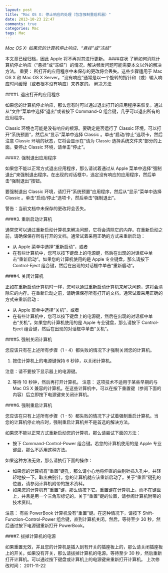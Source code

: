 ```yaml
---
layout: post
title: "Mac OS X: 停止响应的处理（包含强制重启机器）"
date: 2013-10-23 22:47
comments: true
categories: Mac
tags: Mac
---
```


*Mac OS X: 如果您的计算机停止响应、“悬挂”或“冻结”*

本文章已经归档，因此 Apple 将不再对其进行更新。
####症状
了解如何消除计算机停止响应（“悬挂”或“冻结”）的情况。解决频发问题可能需要本文以外的解决方法。
重要：
所打开的应用程序中未保存的更改将会丢失。这些步骤适用于 Mac OS X 和 Mac OS X Server。“没有响应”通常是以一个旋转的指针和（或）输入响应时间缓慢（或者根本没有响应）来界定的。
解决方法

####1. 退出打开的应用程序

<!-- more -->

如果您的计算机停止响应，那么您有时可以通过退出打开的应用程序来恢复。通过从“文件”菜单中选择“退出”或者按下 Command-Q 组合键，几乎可以退出所有的应用程序。

Classic 环境也可能是没有响应的根源。要确定是否运行了 Classic 环境，可以打开“系统预置”，然后从“显示”菜单中选择 Classic 。单击“启动/停止”选项卡，然后注意 Classic 环境的状态，它将会显示在“请为 Classic 选择系统文件夹”部分的上面。要停止 Classic 环境，请单击“停止”。

####2. 强制退出应用程序

如果您不能以正常方式退出应用程序，那么请试着通过从 Apple 菜单中选择“强制退出”来强制退出程序。在出现的对话框中，选定没有响应的应用程序，然后单击“强制退出”按钮。

要强制退出 Classic 环境，请打开“系统预置”应用程序，然后从“显示”菜单中选择 Classic 。单击“启动/停止”选项卡，然后单击“强制退出”。

警告：当前文档中未保存的更改将会丢失。

####3. 重新启动计算机

通常您可以通过重新启动计算机来解决问题，它将会清除它的内存。在重新启动之前，请确保保存所有打开的文档。通常试着采用正确的方式来重新启动：

   * 从 Apple 菜单中选择“重新启动”，或者
   * 在有些计算机中，您可以按下键盘上的电源键，然后在出现的对话框中单击“重新启动”。如果您的计算机使用的是 Apple 专业键盘，那么请按下 Control-Eject 组合键，然后在出现的对话框中单击“重新启动”。

####4. 关闭计算机


正如在重新启动计算机时一样，您可以通过重新启动计算机来解决问题，这将会清除它的内存。在重新启动之前，请确保保存所有打开的文档。通常试着采用正确的方式来重新启动：


   * 从 Apple 菜单中选择“关机”，或者
   * 在有些计算机中，您可以按下键盘上的电源键，然后在出现的对话框中单击“关机”。如果您的计算机使用的是 Apple 专业键盘，那么请按下 Control-Eject 组合键，然后在出现的对话框中单击“关机”。

####5. 强制关闭计算机


您应该只有在上述所有步骤（1 - 4）都失败的情况下才强制关闭您的计算机。
1. 按住计算机上的电源键保持 6 秒钟，以关闭计算机。 

注意：请不要按下显示器上的电源键。 

2. 等待 10 秒钟，然后再打开计算机。 
注意：
这项技术不适用于某些早期的与 Mac OS X 兼容的计算机。在这些计算机中，可以在按下重置键（参阅下面的内容）后立即按下电源键来关闭计算机。

####6. 强制重启计算机


您应该在只有上述所有步骤（1 - 5）都失败的情况下才试着强制重启计算机。当您的计算机停止响应时，强制重启计算机并不是首选的解决方法。


如果您不能以正常方式重新启动您的计算机，那么请尝试下面的方法：


   * 按下 Command-Control-Power 组合键。若您的计算机使用的是 Apple 专业键盘，那么不适用这种方法。


如果这种方法无效，那么请执行下面的操作：


   * 如果您的计算机有“重置”键孔，那么请小心地将伸直的曲别针插入孔中，并轻轻地按一下。取出曲别针。您的计算机就应该重新启动了。关于“重置”键孔的位置，请参阅计算机附带的技术资料。
   * 如果您的计算机有“重置”键，那么请按下它。重置键在计算机上，而不在键盘上，并且是用一个三角形标记的。关于“重置”键的位置，请参阅计算机附带的技术资料。

注意：
有些 PowerBook 计算机没有“重置”键。在这种情况下，请按下 Shift-Function-Control-Power 组合键，直到计算机关闭。然后，等待至少 30 秒，然后通过按下电源键重新打开 PowerBook。

####7. 拔掉计算机的电源


如果重置无效，并且您的计算机是插入到有开关的插座板上的，那么请关闭插座板上的开关。如果没有开关，那么请拔掉计算机的电源。等待至少 30 秒，然后重新打开计算机。可以通过按下键盘或计算机上的电源键来重新打开计算机。
上次修改时间： 2011-11-22